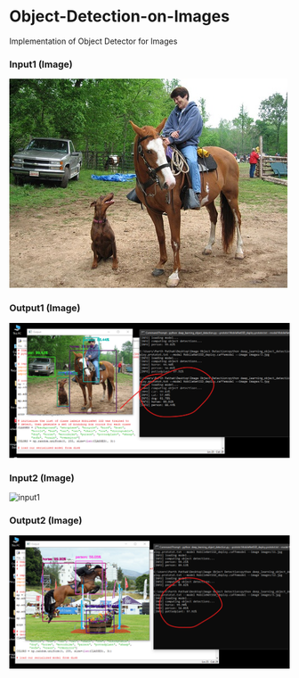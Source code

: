 # Object-Detection-on-Images
Implementation of Object Detector for Images

### Input1 (Image)
![input1](images/5.jpg)

### Output1 (Image)
![output1](demo1.png)

### Input2 (Image)
![input1](images/3.png)

### Output2 (Image)
![output2](demo2.png)
